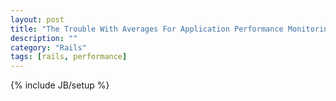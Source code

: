 ```yaml
---
layout: post
title: "The Trouble With Averages For Application Performance Monitoring"
description: ""
category: "Rails"
tags: [rails, performance]
---
```

{% include JB/setup %}
